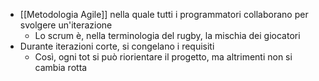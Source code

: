 - [[Metodologia Agile]] nella quale tutti i programmatori collaborano per svolgere un'iterazione
	- Lo scrum è, nella terminologia del rugby, la mischia dei giocatori
- Durante iterazioni corte, si congelano i requisiti
	- Così, ogni tot si può riorientare il progetto, ma altrimenti non si cambia rotta